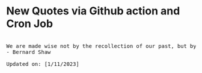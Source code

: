 # New Quotes via Github action and Cron Job

<pre>
<!-- #quote -->
We are made wise not by the recollection of our past, but by the responsibility for our future.
- Bernard Shaw

Updated on: [1/11/2023]
<!-- #quoteEnd -->
</pre>
